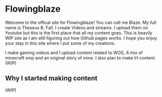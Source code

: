 # Flowingblaze

Welcome to the offical site for Flowingblaze! You can call me Blaze. My full name is Theseus B. Fall. I create Videos and streams. I upload them on Youtube but this is the first place that all my content goes. This is heavily WIP site as I am still figuring out how Github pages works. I hope you enjoy your stay in this site where I put some of my creations. 

I make gaming videos and I upload content related to WOS, A mix of minecraft smp and an original story of mine. I also plan to make Irl content. (WIP)

## Why I started making content 

(WIP)
